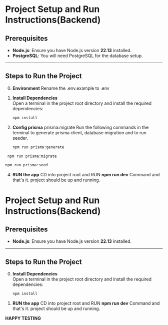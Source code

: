 # Project Setup and Run Instructions(Backend)

## Prerequisites

- **Node.js**: Ensure you have Node.js version **22.13** installed.
- **PostgreSQL**: You will need PostgreSQL for the database setup.

---

## Steps to Run the Project

0. **Environment**
   Rename the .env.example to .env

1. **Install Dependencies**  
   Open a terminal in the project root directory and install the required dependencies:

   ```bash
   npm install

   ```

2. **Config prisma**
   prisma:migrate
   Run the following commands in the terminal to generate prisma client, database migration and to run seeder.
   ```bash
   npm run prisma:generate
   
   ```
   
  ```bash
   npm run prisma:migrate

   ```
   ```bash
   npm run prisma:seed

   ```

4. **RUN the app**
   CD into project root and RUN **npm run dev** Command and that's it. project should be up and running.

# Project Setup and Run Instructions(Backend)

## Prerequisites

- **Node.js**: Ensure you have Node.js version **22.13** installed.

---

## Steps to Run the Project

0. **Install Dependencies**  
   Open a terminal in the project root directory and install the required dependencies:

   ```bash
   npm install

   ```

1. **RUN the app**
   CD into project root and RUN **npm run dev** Command and that's it. project should be up and running.

**HAPPY TESTING**
